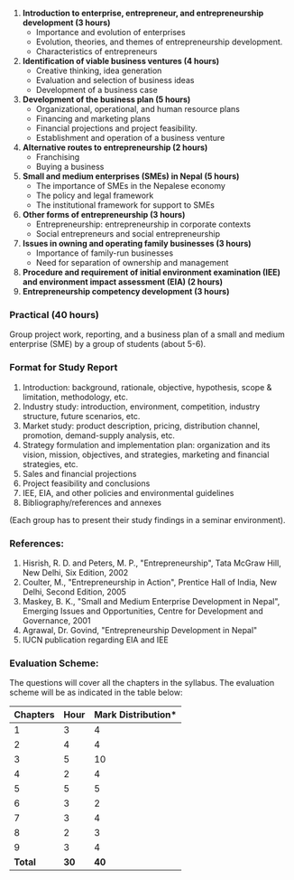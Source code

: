 1. **Introduction to enterprise, entrepreneur, and entrepreneurship development (3 hours)**
    * Importance and evolution of enterprises
    * Evolution, theories, and themes of entrepreneurship development.
    * Characteristics of entrepreneurs
2. **Identification of viable business ventures (4 hours)**
    * Creative thinking, idea generation
    * Evaluation and selection of business ideas
    * Development of a business case
3. **Development of the business plan (5 hours)**
    * Organizational, operational, and human resource plans
    * Financing and marketing plans
    * Financial projections and project feasibility.
    * Establishment and operation of a business venture
4. **Alternative routes to entrepreneurship (2 hours)**
    * Franchising
    * Buying a business
5. **Small and medium enterprises (SMEs) in Nepal (5 hours)**
    * The importance of SMEs in the Nepalese economy
    * The policy and legal framework
    * The institutional framework for support to SMEs
6. **Other forms of entrepreneurship (3 hours)**
    * Entrepreneurship: entrepreneurship in corporate contexts
    * Social entrepreneurs and social entrepreneurship
7. **Issues in owning and operating family businesses (3 hours)**
    * Importance of family-run businesses
    * Need for separation of ownership and management
8. **Procedure and requirement of initial environment examination (IEE) and environment impact assessment (EIA) (2 hours)**
9. **Entrepreneurship competency development (3 hours)**

### Practical (40 hours)

Group project work, reporting, and a business plan of a small and medium enterprise (SME) by a group of students (about 5-6).

### Format for Study Report

1. Introduction: background, rationale, objective, hypothesis, scope & limitation, methodology, etc.
2. Industry study: introduction, environment, competition, industry structure, future scenarios, etc.
3. Market study: product description, pricing, distribution channel, promotion, demand-supply analysis, etc.
4. Strategy formulation and implementation plan: organization and its vision, mission, objectives, and strategies, marketing and financial strategies, etc.
5. Sales and financial projections
6. Project feasibility and conclusions
7. IEE, EIA, and other policies and environmental guidelines
8. Bibliography/references and annexes

(Each group has to present their study findings in a seminar environment).

### References:

1. Hisrish, R. D. and Peters, M. P., "Entrepreneurship", Tata McGraw Hill, New Delhi, Six Edition, 2002
2. Coulter, M., "Entrepreneurship in Action", Prentice Hall of India, New Delhi, Second Edition, 2005
3. Maskey, B. K., "Small and Medium Enterprise Development in Nepal", Emerging Issues and Opportunities, Centre for Development and Governance, 2001
4. Agrawal, Dr. Govind, "Entrepreneurship Development in Nepal"
5. IUCN publication regarding EIA and IEE

### Evaluation Scheme:

The questions will cover all the chapters in the syllabus. The evaluation scheme will be as indicated in the table below:

| Chapters  | Hour   | Mark Distribution* |
| --------- | ------ | ------------------ |
| 1         | 3      | 4                  |
| 2         | 4      | 4                  |
| 3         | 5      | 10                 |
| 4         | 2      | 4                  |
| 5         | 5      | 5                  |
| 6         | 3      | 2                  |
| 7         | 3      | 4                  |
| 8         | 2      | 3                  |
| 9         | 3      | 4                  |
| **Total** | **30** | **40**             |

